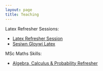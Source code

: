 ```yaml
---
layout: page
title: Teaching
---
```


Latex Refresher Sessions:

+ [Latex Refresher Session](/teaching/latex-refresher/)
+ [Sesiwn Gloywi Latex](/teaching/latex-refresher/cy/)

MSc Maths Skills:

+ [Algebra, Calculus & Probability Refresher](/MSc_week_0/maths_skills.pdf)
